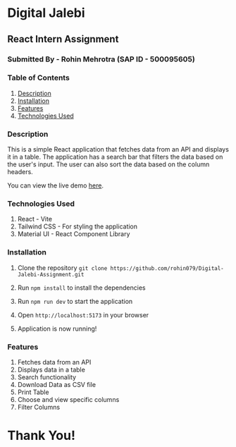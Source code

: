 # Digital Jalebi

## React Intern Assignment

### Submitted By - Rohin Mehrotra (SAP ID - 500095605)

### Table of Contents

1. [Description](#description)
2. [Installation](#installation)
3. [Features](#features)
4. [Technologies Used](#technologies-used)

### Description

This is a simple React application that fetches data from an API and displays it in a table. The application has a search bar that filters the data based on the user's input. The user can also sort the data based on the column headers.

You can view the live demo [here](https://digital-jalebi-react.vercel.app/).

### Technologies Used

1. React - Vite
2. Tailwind CSS - For styling the application
3. Material UI - React Component Library

### Installation

1. Clone the repository `git clone https://github.com/rohin079/Digital-Jalebi-Assignment.git`

2. Run `npm install` to install the dependencies
3. Run `npm run dev` to start the application
4. Open `http://localhost:5173` in your browser
5. Application is now running!

### Features

1. Fetches data from an API
2. Displays data in a table
3. Search functionality
4. Download Data as CSV file
5. Print Table
6. Choose and view specific columns
7. Filter Columns

# Thank You!

